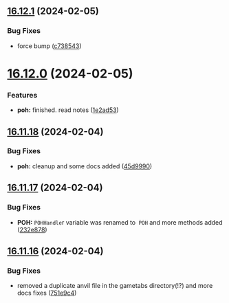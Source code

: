 ## [16.12.1](https://github.com/Torwent/WaspLib/compare/v16.12.0...v16.12.1) (2024-02-05)


### Bug Fixes

* force bump ([c738543](https://github.com/Torwent/WaspLib/commit/c738543962dc6b8cfaf8814d9a7e21d547a9cf86))



# [16.12.0](https://github.com/Torwent/WaspLib/compare/v16.11.18...v16.12.0) (2024-02-05)


### Features

* **poh:** finished. read notes ([1e2ad53](https://github.com/Torwent/WaspLib/commit/1e2ad5323718f9d9e40cfe4ebd89db6ea5c50382))



## [16.11.18](https://github.com/Torwent/WaspLib/compare/v16.11.17...v16.11.18) (2024-02-04)


### Bug Fixes

* **poh:**  cleanup and some docs added ([45d9990](https://github.com/Torwent/WaspLib/commit/45d99906523477e5a7041351213293b9148bfb6e))



## [16.11.17](https://github.com/Torwent/WaspLib/compare/v16.11.16...v16.11.17) (2024-02-04)


### Bug Fixes

* **POH:** `POHHandle`r variable was renamed to` POH` and more methods added ([232e878](https://github.com/Torwent/WaspLib/commit/232e878f161a981b714c8abbd5917c4e7c3302b5))



## [16.11.16](https://github.com/Torwent/WaspLib/compare/v16.11.15...v16.11.16) (2024-02-04)


### Bug Fixes

* removed a duplicate anvil file in the gametabs directory(!?) and more docs fixes ([751e9c4](https://github.com/Torwent/WaspLib/commit/751e9c4f4c61294f72c48d02c49e44f554edec11))



